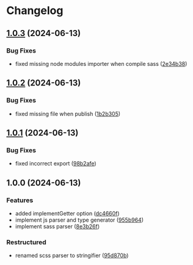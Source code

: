 # Changelog

## [1.0.3](https://github.com/chore-dev/sass2ts/compare/v1.0.2...v1.0.3) (2024-06-13)

### Bug Fixes

- fixed missing node modules importer when compile sass
  ([2e34b38](https://github.com/chore-dev/sass2ts/commit/2e34b38f441540d4c3c0ae5e789677e2caaea10c))

## [1.0.2](https://github.com/chore-dev/sass2ts/compare/v1.0.1...v1.0.2) (2024-06-13)

### Bug Fixes

- fixed missing file when publish
  ([1b2b305](https://github.com/chore-dev/sass2ts/commit/1b2b305f20c5f35f892c72d7c5d0f53eab90c2da))

## [1.0.1](https://github.com/chore-dev/sass2ts/compare/v1.0.0...v1.0.1) (2024-06-13)

### Bug Fixes

- fixed incorrect export
  ([98b2afe](https://github.com/chore-dev/sass2ts/commit/98b2afe33cbeb403629e52514311825dba990da7))

## 1.0.0 (2024-06-13)

### Features

- added implementGetter option
  ([dc4660f](https://github.com/chore-dev/sass2ts/commit/dc4660ff43b84fd80d997bb743ee19d6d4e5d37f))
- implement js parser and type generator
  ([955b964](https://github.com/chore-dev/sass2ts/commit/955b96477a25e48f835668cd54c114e675a58265))
- implement sass parser
  ([8e3b26f](https://github.com/chore-dev/sass2ts/commit/8e3b26fcb1f8d102ef1481e399dbff4b78a21242))

### Restructured

- renamed scss parser to stringifier
  ([95d870b](https://github.com/chore-dev/sass2ts/commit/95d870bde6d87e84617a7c283490085e16323b12))
